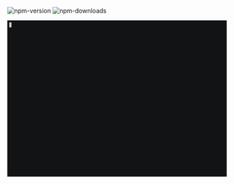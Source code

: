 
![npm-version](https://img.shields.io/npm/v/adisakshya) ![npm-downloads](https://img.shields.io/npm/dw/adisakshya?logo=npm)

![npx-card](https://raw.githubusercontent.com/adisakshya/card/master/screenshots/adisakshya.gif)
